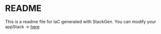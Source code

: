 # README
This is a readme file for IaC generated with StackGen.
You can modify your appStack -> [here](http://main.dev.stackgen.com/appstacks/82ff508d-0652-482c-8d13-3a587a43904d)
